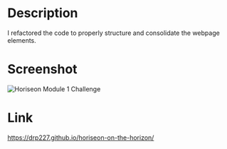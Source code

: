 # Description
I refactored the code to properly structure and consolidate the webpage elements. 
# Screenshot
![Horiseon Module 1 Challenge](https://user-images.githubusercontent.com/109008159/179873851-775fba05-040c-4b12-aba4-84ceb50b6584.png)
# Link 
https://drp227.github.io/horiseon-on-the-horizon/
